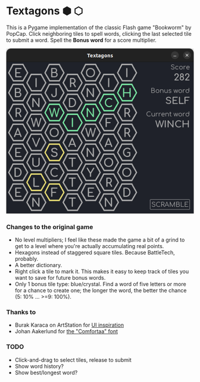 # Textagons ⬢ ⬡
This is a Pygame implementation of the classic Flash game "Bookworm" by PopCap. Click neighboring tiles to spell words, clicking the last selected tile to submit a word. Spell the **Bonus word** for a score multiplier.

![Textagons](assets/screenshot.png)

### Changes to the original game
* No level multipliers; I feel like these made the game a bit of a grind to get to a level where you're actually accumulating real points.
* Hexagons instead of staggered square tiles. Because BattleTech, probably.
* A better dictionary.
* Right click a tile to mark it. This makes it easy to keep track of tiles you want to save for future bonus words.
* Only 1 bonus tile type: blue/crystal. Find a word of five letters or more for a chance to create one; the longer the word, the better the chance (5: 10% ... >=9: 100%).

### Thanks to
* Burak Karaca on ArtStation for [UI inspiration](https://www.artstation.com/artwork/Lemkll)
* Johan Aakerlund for [the "Comfortaa" font](https://www.dafont.com/comfortaa.font)

### TODO
* Click-and-drag to select tiles, release to submit
* Show word history?
* Show best/longest word?
